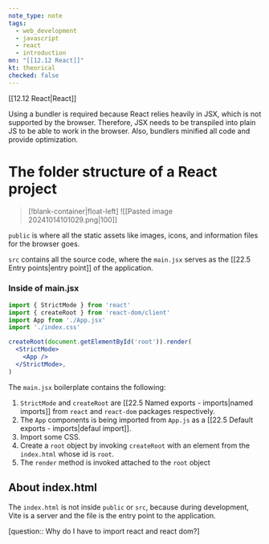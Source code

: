```yaml
---
note_type: note
tags:
  - web_development
  - javascript
  - react
  - introduction
mn: "[[12.12 React]]"
kt: theorical
checked: false
---
```

[[12.12 React|React]]

Using a bundler is required because React relies heavily in JSX, which is not supported by the browser. Therefore, JSX needs to be transpiled into plain JS to be able to work in the browser. Also, bundlers minified all code and provide optimization. 

# The folder structure of a React project
>[!blank-container|float-left]
>![[Pasted image 20241014101029.png|100]]

`public` is where all the static assets like images, icons, and information files for the browser goes. 

`src` contains all the source code, where the `main.jsx` serves as the [[22.5 Entry points|entry point]] of the application. 






### Inside of main.jsx
```jsx
import { StrictMode } from 'react'
import { createRoot } from 'react-dom/client'
import App from './App.jsx'
import './index.css'

createRoot(document.getElementById('root')).render(
  <StrictMode>
    <App />
  </StrictMode>,
)
```

The `main.jsx` boilerplate contains the following:
1. `StrictMode` and `createRoot` are [[22.5 Named exports - imports|named imports]] from `react` and `react-dom` packages respectively.
2. The `App` components is being imported from `App.js` as a [[22.5 Default exports - imports|defaul import]]. 
3. Import some CSS.
4. Create a `root` object by invoking `createRoot` with an element from the `index.html` whose id is `root`. 
5. The `render` method is invoked attached to the `root` object

## About index.html
The `index.html` is not inside `public` or `src`, because during development, Vite is a server and the file is the entry point to the application. 

[question:: Why do I have to import react and react dom?]

